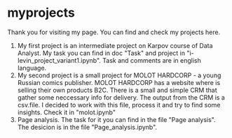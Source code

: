 # myprojects
Thank you for visiting my page. You can find and check my projects here. 
1) My first project is an intermediate project on Karpov course of Data Analyst. My task you can find in doc "Task" and project in "i-levin_project_variant1.ipynb". Task and comments are in english language.
2) My second project is a small project for MOLOT HARDCORP - a young Russian comics publisher. MOLOT HARDCORP has a website where is selling their own products B2C. There is a small and simple CRM that gather some neccessary info for delivery. The output from the CRM is a csv.file. I decided to work with this file, process it and try to find some insights. Check it in "molot.ipynb"
3) Page analysis. The task for it you can find in the file "Page analysis". The desicion is in the file "Page_analysis.ipynb". 
